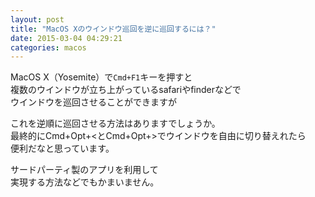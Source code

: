 ```yaml
---
layout: post
title: "MacOS Xのウインドウ巡回を逆に巡回するには？"
date: 2015-03-04 04:29:21
categories: macos
---
```

<p>MacOS X（Yosemite）で<code>Cmd+F1</code>キーを押すと<br>
複数のウインドウが立ち上がっているsafariやfinderなどで<br>
ウインドウを巡回させることができますが</p>

<p>これを逆順に巡回させる方法はありますでしょうか。<br>
最終的にCmd+Opt+&lt;とCmd+Opt+>でウインドウを自由に切り替えれたら<br>
便利だなと思っています。</p>

<p>サードパーティ製のアプリを利用して<br>
実現する方法などでもかまいません。</p>
